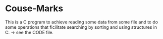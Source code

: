 # Couse-Marks
This is a C program to achieve reading some data from some file and to do some operations that ficilitate searching by sorting and using structures in C.
-> see the CODE file.
